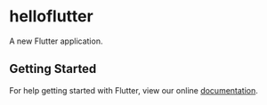 # helloflutter

A new Flutter application.

## Getting Started

For help getting started with Flutter, view our online
[documentation](https://flutter.io/).

